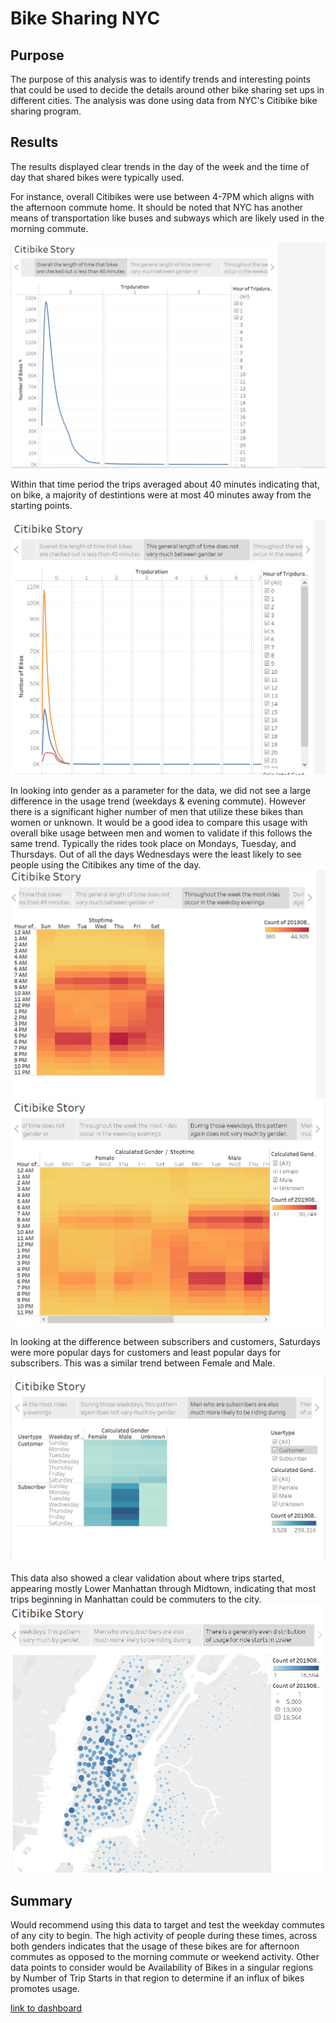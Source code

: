 # Bike Sharing NYC 

## Purpose
The purpose of this analysis was to identify trends and interesting points that could be used to decide the details around other bike sharing set ups in different cities. The analysis was done using data from NYC's Citibike bike sharing program. 

## Results

The results displayed clear trends in the day of the week and the time of day that shared bikes were typically used. 

For instance, overall Citibikes were use between 4-7PM which aligns with the afternoon commute home. It should be noted that NYC has another means of transportation like buses and subways which are likely used in the morning commute. 

![Story1.png](/Images/Story1.PNG)

Within that time period the trips averaged about 40 minutes indicating that, on bike, a majority of destintions were at most 40 minutes away from the starting points. 

![Story2](/Images/Story2.PNG)

In looking into gender as a parameter for the data, we did not see a large difference in the usage trend (weekdays & evening commute). However there is a significant higher number of men that utilize these bikes than women or unknown. It would be a good idea to compare this usage with overall bike usage between men and women to validate if this follows the same trend. Typically the rides took place on Mondays, Tuesday, and Thursdays. Out of all the days Wednesdays were the least likely to see people using the Citibikes any time of the day. 
![Story3](/Images/Story3.PNG)
![Story4](/Images/Story4.PNG)

In looking at the difference between subscribers and customers, Saturdays were more popular days for customers and least popular days for subscribers. This was a similar trend between Female and Male. 

![Story5](/Images/Story5.PNG)

This data also showed a clear validation about where trips started, appearing mostly Lower Manhattan through Midtown, indicating that most trips beginning in Manhattan could be commuters to the city. 
![Story6](/Images/Story6.PNG)


## Summary
Would recommend using this data to target and test the weekday commutes of any city to begin. The high activity of people during these times, across both genders indicates that the usage of these bikes are for afternoon commutes as opposed to the morning commute or weekend activity. Other data points to consider would be Availability of Bikes in a singular regions by Number of Trip Starts in that region to determine if an influx of bikes promotes usage. 


[link to dashboard](https://public.tableau.com/app/profile/mia.greenberg/viz/NYCCitibikeChallenge-Story/CitibikeStory)
